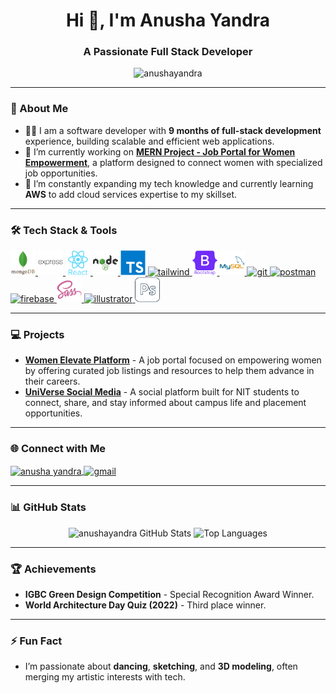 <h1 align="center">Hi 👋, I'm Anusha Yandra</h1>
<h3 align="center">A Passionate Full Stack Developer</h3>

<p align="center"> 
  <img src="https://komarev.com/ghpvc/?username=anushayandra&label=Profile%20views&color=0e75b6&style=flat" alt="anushayandra" /> 
</p>

---

### 🚀 About Me
- 👩‍💻 I am a software developer with **9 months of full-stack development** experience, building scalable and efficient web applications.
- 🔭 I’m currently working on [**MERN Project - Job Portal for Women Empowerment**](https://women-elevate-platform.vercel.app/), a platform designed to connect women with specialized job opportunities.
- 🌱 I’m constantly expanding my tech knowledge and currently learning **AWS** to add cloud services expertise to my skillset.


---

### 🛠️ Tech Stack & Tools
<p align="left"> 
  <a href="https://www.mongodb.com/" target="_blank" rel="noreferrer"> 
    <img src="https://raw.githubusercontent.com/devicons/devicon/master/icons/mongodb/mongodb-original-wordmark.svg" alt="mongodb" width="40" height="40"/> 
  </a>
  <a href="https://expressjs.com" target="_blank" rel="noreferrer"> 
    <img src="https://raw.githubusercontent.com/devicons/devicon/master/icons/express/express-original-wordmark.svg" alt="express" width="40" height="40"/> 
  </a>
  <a href="https://reactjs.org/" target="_blank" rel="noreferrer"> 
    <img src="https://raw.githubusercontent.com/devicons/devicon/master/icons/react/react-original-wordmark.svg" alt="react" width="40" height="40"/> 
  </a>
  <a href="https://nodejs.org" target="_blank" rel="noreferrer"> 
    <img src="https://raw.githubusercontent.com/devicons/devicon/master/icons/nodejs/nodejs-original-wordmark.svg" alt="nodejs" width="40" height="40"/> 
  </a>
  <a href="https://www.typescriptlang.org/" target="_blank" rel="noreferrer"> 
    <img src="https://raw.githubusercontent.com/devicons/devicon/master/icons/typescript/typescript-original.svg" alt="typescript" width="40" height="40"/> 
  </a>
  <a href="https://tailwindcss.com/" target="_blank" rel="noreferrer"> 
    <img src="https://www.vectorlogo.zone/logos/tailwindcss/tailwindcss-icon.svg" alt="tailwind" width="40" height="40"/> 
  </a>
  <a href="https://getbootstrap.com" target="_blank" rel="noreferrer"> 
    <img src="https://raw.githubusercontent.com/devicons/devicon/master/icons/bootstrap/bootstrap-plain-wordmark.svg" alt="bootstrap" width="40" height="40"/> 
  </a>
  <a href="https://www.mysql.com/" target="_blank" rel="noreferrer"> 
    <img src="https://raw.githubusercontent.com/devicons/devicon/master/icons/mysql/mysql-original-wordmark.svg" alt="mysql" width="40" height="40"/> 
  </a>
  <a href="https://git-scm.com/" target="_blank" rel="noreferrer"> 
    <img src="https://www.vectorlogo.zone/logos/git-scm/git-scm-icon.svg" alt="git" width="40" height="40"/> 
  </a>
  <a href="https://postman.com" target="_blank" rel="noreferrer"> 
    <img src="https://www.vectorlogo.zone/logos/getpostman/getpostman-icon.svg" alt="postman" width="40" height="40"/> 
  </a>
  <a href="https://firebase.google.com/" target="_blank" rel="noreferrer"> 
    <img src="https://www.vectorlogo.zone/logos/firebase/firebase-icon.svg" alt="firebase" width="40" height="40"/> 
  </a>
  <a href="https://sass-lang.com" target="_blank" rel="noreferrer"> 
    <img src="https://raw.githubusercontent.com/devicons/devicon/master/icons/sass/sass-original.svg" alt="sass" width="40" height="40"/> 
  </a>
  <a href="https://www.adobe.com/in/products/illustrator.html" target="_blank" rel="noreferrer"> 
    <img src="https://www.vectorlogo.zone/logos/adobe_illustrator/adobe_illustrator-icon.svg" alt="illustrator" width="40" height="40"/> 
  </a>
  <a href="https://www.photoshop.com/en" target="_blank" rel="noreferrer"> 
    <img src="https://raw.githubusercontent.com/devicons/devicon/master/icons/photoshop/photoshop-line.svg" alt="photoshop" width="40" height="40"/> 
  </a>
</p>

---

### 💻 Projects
- [**Women Elevate Platform**](https://women-elevate-platform.vercel.app/) - A job portal focused on empowering women by offering curated job listings and resources to help them advance in their careers.
- [**UniVerse Social Media**](https://issuu.com/yandraanusha7817/docs/universe_social_media_website) - A social platform built for NIT students to connect, share, and stay informed about campus life and placement opportunities.

---

### 🌐 Connect with Me
<p align="left"> 
  <a href="https://linkedin.com/in/anushayandra" target="_blank">
    <img align="center" src="https://raw.githubusercontent.com/rahuldkjain/github-profile-readme-generator/master/src/images/icons/Social/linked-in-alt.svg" alt="anusha yandra" height="30" width="40" />
  </a>
  <a href="mailto:anuyandra445@gmail.com" target="_blank">
    <img align="center" src="https://www.vectorlogo.zone/logos/gmail/gmail-icon.svg" alt="gmail" height="30" width="40" />
  </a>
</p>

---

### 📊 GitHub Stats
<p align="center">
  <img src="https://github-readme-stats.vercel.app/api?username=anushayandra&show_icons=true&theme=radical" alt="anushayandra GitHub Stats" />
  <img src="https://github-readme-stats.vercel.app/api/top-langs/?username=anushayandra&layout=compact&theme=radical" alt="Top Languages" />
</p>

---

### 🏆 Achievements
- **IGBC Green Design Competition** - Special Recognition Award Winner.
- **World Architecture Day Quiz (2022)** - Third place winner.

---

### ⚡ Fun Fact
- I’m passionate about **dancing**, **sketching**, and **3D modeling**, often merging my artistic interests with tech.
